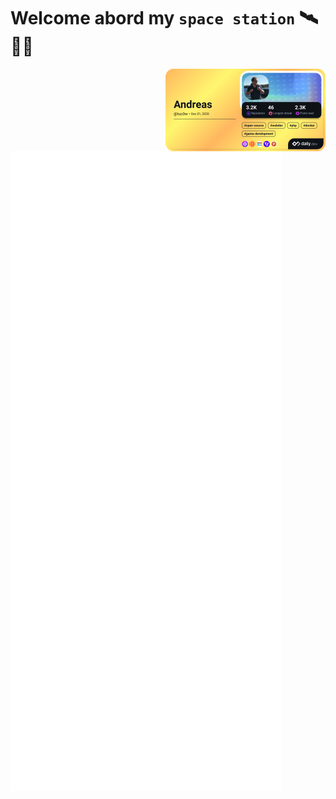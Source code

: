 # Welcome abord my `space station` 🛰️👨‍🚀

<div align="right">
    <a href="https://api.daily.dev/get?r=tuc0w" target="_blank">
        <img
            width="256"
            align="right"
            src="https://raw.githubusercontent.com/tuc0w/tuc0w/devcard/devcard.png"
        />
    </a>
</div>

![Metrics](https://github.com/tuc0w/tuc0w/blob/main/github-metrics.svg)
